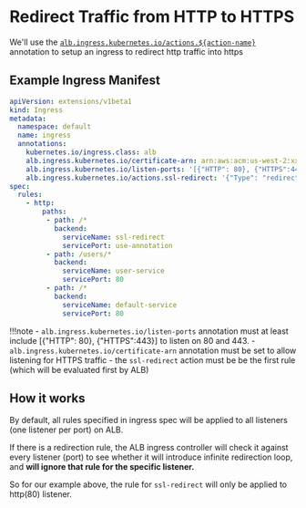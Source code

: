 # Redirect Traffic from HTTP to HTTPS

We'll use the [`alb.ingress.kubernetes.io/actions.${action-name}`](../ingress/annotation.md#actions) annotation to setup an ingress to redirect http traffic into https


## Example Ingress Manifest
```yaml
apiVersion: extensions/v1beta1
kind: Ingress
metadata:
  namespace: default
  name: ingress
  annotations:
    kubernetes.io/ingress.class: alb
    alb.ingress.kubernetes.io/certificate-arn: arn:aws:acm:us-west-2:xxxx:certificate/xxxxxx
    alb.ingress.kubernetes.io/listen-ports: '[{"HTTP": 80}, {"HTTPS":443}]'
    alb.ingress.kubernetes.io/actions.ssl-redirect: '{"Type": "redirect", "RedirectConfig": { "Protocol": "HTTPS", "Port": "443", "StatusCode": "HTTP_301"}}'
spec:
  rules:
    - http:
        paths:
         - path: /*
           backend:
             serviceName: ssl-redirect
             servicePort: use-annotation
         - path: /users/*
           backend:
             serviceName: user-service
             servicePort: 80
         - path: /*
           backend:
             serviceName: default-service
             servicePort: 80
```

!!!note
    - `alb.ingress.kubernetes.io/listen-ports` annotation must at least include [{"HTTP": 80}, {"HTTPS":443}] to listen on 80 and 443.
    - `alb.ingress.kubernetes.io/certificate-arn` annotation must be set to allow listening for HTTPS traffic
    - the `ssl-redirect` action must be be the first rule (which will be evaluated first by ALB)    

## How it works
By default, all rules specified in ingress spec will be applied to all listeners (one listener per port) on ALB.

If there is a redirection rule, the ALB ingress controller will check it against every listener (port) to see whether it will introduce infinite redirection loop, and **will ignore that rule for the specific listener.**

So for our example above, the rule for `ssl-redirect` will only be applied to http(80) listener.
